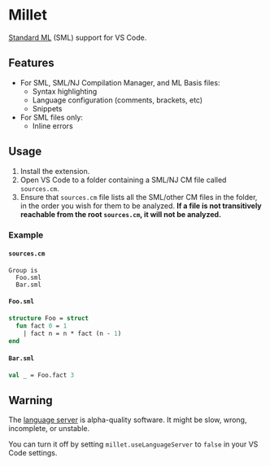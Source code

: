 # Millet

[Standard ML][sml] (SML) support for VS Code.

## Features

- For SML, SML/NJ Compilation Manager, and ML Basis files:
  - Syntax highlighting
  - Language configuration (comments, brackets, etc)
  - Snippets
- For SML files only:
  - Inline errors

## Usage

1. Install the extension.
2. Open VS Code to a folder containing a SML/NJ CM file called `sources.cm`.
3. Ensure that `sources.cm` file lists all the SML/other CM files in the folder, in the order you wish for them to be analyzed. **If a file is not transitively reachable from the root `sources.cm`, it will not be analyzed.**

### Example

#### `sources.cm`

```sml-nj-cm
Group is
  Foo.sml
  Bar.sml
```

#### `Foo.sml`

```sml
structure Foo = struct
  fun fact 0 = 1
    | fact n = n * fact (n - 1)
end
```

#### `Bar.sml`

```sml
val _ = Foo.fact 3
```

## Warning

The [language server][lang-srv] is alpha-quality software. It might be slow, wrong, incomplete, or unstable.

You can turn it off by setting `millet.useLanguageServer` to `false` in your VS Code settings.

[lang-srv]: https://microsoft.github.io/language-server-protocol/
[sml]: https://smlfamily.github.io
